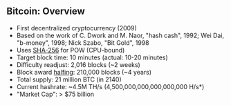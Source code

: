 ## Bitcoin: Overview

<ul class="smaller">
	<li class="fragment">First decentralized cryptocurrency (2009)</li>
	<li class="fragment">Based on the work of C. Dwork and M. Naor, "hash cash", 1992; Wei Dai, "b-money", 1998; Nick Szabo, "Bit Gold", 1998</li>
	<li class="fragment">Uses <a href="https://en.wikipedia.org/wiki/SHA-2" target="_blank" rel="noopener noreferrer">SHA-256</a> for POW (CPU-bound)</li>
	<li class="fragment">Target block time: 10 minutes (actual: 10-20 minutes)</li>
	<li class="fragment">Difficulty readjust: 2,016 blocks (~2 weeks)</li>
	<li class="fragment">Block award <a href="http://www.thehalvening.com/index.php?lang=en_US" target="_blank" rel="noopener noreferrer">halfing</a>: 210,000 blocks (~4 years)</li>
	<li class="fragment">Total supply: 21 million BTC (in 2140)</li>
	<li class="fragment">Current hashrate: ~4.5M TH/s (4,500,000,000,000,000,000 H/s*)</li>
	<li class="fragment">"Market Cap": > $75 billion</li>
</ul>
